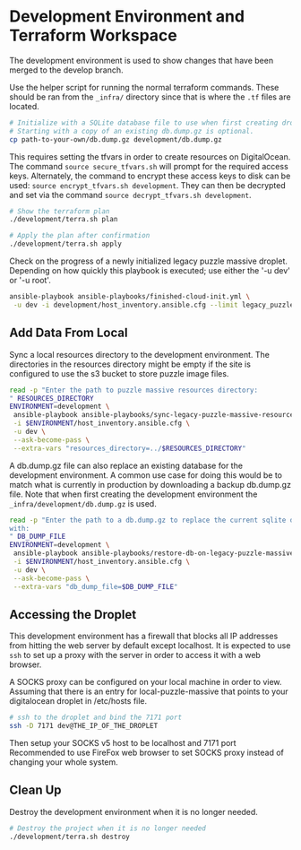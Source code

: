 # Development Environment and Terraform Workspace

The development environment is used to show changes that have been merged to the
develop branch.

Use the helper script for running the normal terraform commands. These should
be ran from the `_infra/` directory since that is where the `.tf` files are
located.

```bash
# Initialize with a SQLite database file to use when first creating droplet.
# Starting with a copy of an existing db.dump.gz is optional.
cp path-to-your-own/db.dump.gz development/db.dump.gz
```

This requires setting the tfvars in order to create resources on DigitalOcean.
The command `source secure_tfvars.sh` will prompt for the required access keys.
Alternately, the command to encrypt these access keys to disk can be used:
`source encrypt_tfvars.sh development`. They can then be decrypted and set via
the command `source decrypt_tfvars.sh development`.

```bash
# Show the terraform plan
./development/terra.sh plan

# Apply the plan after confirmation
./development/terra.sh apply
```

Check on the progress of a newly initialized legacy puzzle massive droplet.
Depending on how quickly this playbook is executed; use either the '-u dev' or
'-u root'.

```bash
ansible-playbook ansible-playbooks/finished-cloud-init.yml \
 -u dev -i development/host_inventory.ansible.cfg --limit legacy_puzzle_massive
```

## Add Data From Local

Sync a local resources directory to the development environment. The directories
in the resources directory might be empty if the site is configured to use the
s3 bucket to store puzzle image files.

```bash
read -p "Enter the path to puzzle massive resources directory:
" RESOURCES_DIRECTORY
ENVIRONMENT=development \
 ansible-playbook ansible-playbooks/sync-legacy-puzzle-massive-resources-directory.yml \
 -i $ENVIRONMENT/host_inventory.ansible.cfg \
 -u dev \
 --ask-become-pass \
 --extra-vars "resources_directory=../$RESOURCES_DIRECTORY"
```

A db.dump.gz file can also replace an existing database for the development
environment. A common use case for doing this would be to match what is
currently in production by downloading a backup db.dump.gz file. Note that when
first creating the development environment the `_infra/development/db.dump.gz`
is used.

```bash
read -p "Enter the path to a db.dump.gz to replace the current sqlite database
with:
" DB_DUMP_FILE
ENVIRONMENT=development \
 ansible-playbook ansible-playbooks/restore-db-on-legacy-puzzle-massive.yml \
 -i $ENVIRONMENT/host_inventory.ansible.cfg \
 -u dev \
 --ask-become-pass \
 --extra-vars "db_dump_file=$DB_DUMP_FILE"
```

## Accessing the Droplet

This development environment has a firewall that blocks all IP addresses from
hitting the web server by default except localhost. It is expected to use `ssh`
to set up a proxy with the server in order to access it with a web browser.

A SOCKS proxy can be configured on your local machine in order to view.
Assuming that there is an entry for local-puzzle-massive that points to your
digitalocean droplet in /etc/hosts file.

```bash
# ssh to the droplet and bind the 7171 port
ssh -D 7171 dev@THE_IP_OF_THE_DROPLET
```

Then setup your SOCKS v5 host to be localhost and 7171 port
Recommended to use FireFox web browser to set SOCKS proxy instead of changing
your whole system.

## Clean Up

Destroy the development environment when it is no longer needed.

```bash
# Destroy the project when it is no longer needed
./development/terra.sh destroy
```
